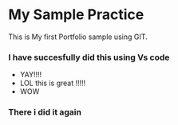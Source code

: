 # My Sample Practice
This is My first  Portfolio sample using GIT.
### I have succesfully did this using Vs code 
- YAY!!!!
- LOL this is great  !!!!!
- WOW
 
 ### There i did it again